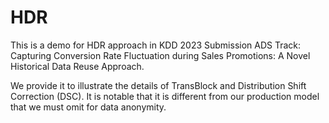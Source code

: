 # HDR
This is a demo for HDR approach in KDD 2023 Submission ADS Track: Capturing Conversion Rate Fluctuation during Sales Promotions:
A Novel Historical Data Reuse Approach. 

We provide it to illustrate the details of TransBlock and Distribution Shift Correction (DSC). 
It is notable that it is different from our production model that we must omit for data anonymity. 

